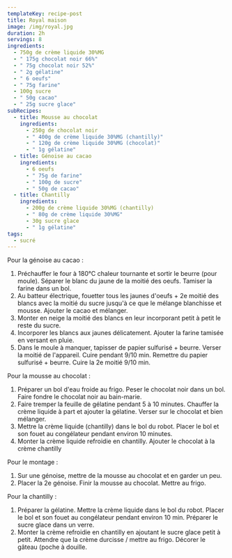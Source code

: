 ```yaml
---
templateKey: recipe-post
title: Royal maison
image: /img/royal.jpg
duration: 2h
servings: 8
ingredients:
  - 750g de crème liquide 30%MG
  - " 175g chocolat noir 66%"
  - " 75g chocolat noir 52%"
  - " 2g gélatine"
  - " 6 oeufs"
  - " 75g farine"
  - 100g sucre
  - " 50g cacao"
  - " 25g sucre glace"
subRecipes:
  - title: Mousse au chocolat
    ingredients:
      - 250g de chocolat noir
      - " 400g de crème liquide 30%MG (chantilly)"
      - " 120g de crème liquide 30%MG (chocolat)"
      - " 1g gélatine"
  - title: Génoise au cacao
    ingredients:
      - 6 oeufs
      - " 75g de farine"
      - " 100g de sucre"
      - " 50g de cacao"
  - title: Chantilly
    ingredients:
      - 200g de crème liquide 30%MG (chantilly)
      - " 80g de crème liquide 30%MG"
      - 30g sucre glace
      - " 1g gélatine"
tags:
  - sucré
---
```

P﻿our la génoise au cacao :

1. Préchauffer le four à 180°C chaleur tournante et sortir le beurre (pour moule). Séparer le blanc du jaune de la moitié des oeufs. Tamiser la farine dans un bol.
2. Au batteur électrique, fouetter tous les jaunes d'oeufs + 2e moitié des blancs avec la moitié du sucre jusqu'à ce que le mélange blanchisse et mousse. Ajouter le cacao et mélanger.
3. Monter en neige la moitié des blancs en leur incorporant petit à petit le reste du sucre.
4. Incorporer les blancs aux jaunes délicatement. Ajouter la farine tamisée en versant en pluie.
5. Dans le moule à manquer, tapisser de papier sulfurisé + beurre. Verser la moitié de l'appareil. Cuire pendant 9/10 min. Remettre du papier sulfurisé + beurre. Cuire la 2e moitié 9/10 min.

P﻿our la mousse au chocolat :

1. Préparer un bol d'eau froide au frigo. P﻿eser le chocolat noir dans un bol. Faire fondre le chocolat noir au bain-marie. 
2. Faire tremper la feuille de gélatine pendant 5 à 10 minutes. Chauffer la crème liquide à part et ajouter la gélatine. Verser sur le chocolat et bien mélanger.
3. Mettre la crème liquide (chantilly) dans le bol du robot. Placer le bol et son fouet au congélateur pendant environ 10 minutes.
4. Monter la crème liquide refroidie en chantilly. Ajouter le chocolat à la crème chantilly

P﻿our le montage :

1. S﻿ur une génoise, mettre de la mousse au chocolat et en garder un peu. 
2. P﻿lacer la 2e génoise. Finir la mousse au chocolat. Mettre au frigo.

P﻿our la chantilly :

1. Préparer la gélatine. M﻿ettre la crème liquide dans le bol du robot. Placer le bol et son fouet au congélateur pendant environ 10 min. Préparer le sucre glace dans un verre.
2. M﻿onter la crème refroidie en chantilly en ajoutant le sucre glace petit à petit. Attendre que la crème durcisse / mettre au frigo. Décorer le gâteau (poche à douille.